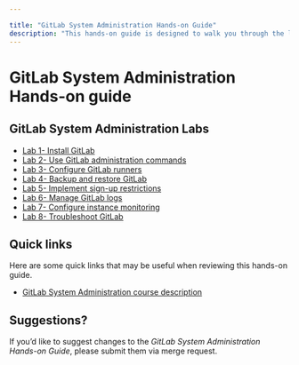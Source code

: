 ```yaml
---

title: "GitLab System Administration Hands-on Guide"
description: "This hands-on guide is designed to walk you through the lab exercises used in the GitLab System Administration course."
---
```

# GitLab System Administration Hands-on guide


## GitLab System Administration Labs
- [Lab 1- Install GitLab](https://about.gitlab.com/handbook/customer-success/professional-services-engineering/education-services/sysadminhandsonlab1.html)
- [Lab 2- Use GitLab administration commands](https://about.gitlab.com/handbook/customer-success/professional-services-engineering/education-services/sysadminhandsonlab2.html)
- [Lab 3- Configure GitLab runners](https://about.gitlab.com/handbook/customer-success/professional-services-engineering/education-services/sysadminhandsonlab3.html)
- [Lab 4- Backup and restore GitLab](https://about.gitlab.com/handbook/customer-success/professional-services-engineering/education-services/sysadminhandsonlab4.html)
- [Lab 5- Implement sign-up restrictions](https://about.gitlab.com/handbook/customer-success/professional-services-engineering/education-services/sysadminhandsonlab5.html)
- [Lab 6- Manage GitLab logs](https://about.gitlab.com/handbook/customer-success/professional-services-engineering/education-services/sysadminhandsonlab6.html)
- [Lab 7- Configure instance monitoring](https://about.gitlab.com/handbook/customer-success/professional-services-engineering/education-services/sysadminhandsonlab7.html)
- [Lab 8- Troubleshoot GitLab](https://about.gitlab.com/handbook/customer-success/professional-services-engineering/education-services/sysadminhandsonlab8.html)

## Quick links

Here are some quick links that may be useful when reviewing this hands-on guide.

- [GitLab System Administration course description](https://about.gitlab.com/services/education/admin/)

## Suggestions?

If you’d like to suggest changes to the *GitLab System Administration Hands-on Guide*, please submit them via merge request.


